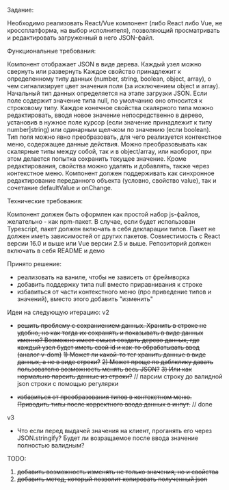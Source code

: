 Задание:

Необходимо реализовать React/Vue компонент (либо React либо Vue, не кроссплатформа, на выбор исполнителя), позволяющий просматривать и редактировать загруженный в него JSON-файл.

Функциональные требования:

Компонент отображает JSON в виде дерева. Каждый узел можно свернуть или развернуть
Каждое свойство принадлежит к определенному типу данных (number, string, boolean, object, array), о чем сигнализирует цвет значения поля (за исключением object и array). Начальный тип данных определяется на этапе загрузки JSON. Если поле содержит значение типа null, по умолчанию оно относится к строковому типу.
Каждое конечное свойства скалярного типа можно редактировать, вводя новое значение непосредственно в дерево, установив в нужное поле курсор (если значение принадлежит к типу number|string) или одинарным щелчком по значению (если boolean).
Тип поля можно явно преобразовать, для чего реализуется контекстное меню, содержащее данные действия. Можно преобразовывать как скалярные типы между собой, так и в object/array, или наоборот, при этом делается попытка сохранить текущее значение.
Кроме редактирования, свойства можно удалять и добавлять, также через контекстное меню.
Компонент должен поддерживать как синхронное редактирование переданного объекта (условно, свойство value), так и сочетание defaultValue и onChange.


Технические требования:

Компонент должен быть оформлен как простой набор js-файлов, желательно - как npm-пакет. В случае, если будет использован Typescript, пакет должен включать в себя декларации типов.
Пакет не должен иметь зависимостей от других пакетов.
Совместимость с React версии 16.0 и выше или Vue версии 2.5 и выше.
Репозиторий должен включать в себя README и демо


Принято решение:
 - реализовать на ваниле, чтобы не зависеть от фреймворка
 - добавить поддержку типа null вместо приравнивания к строке
 - избавиться от части контекстного меню (про приведение типов и значений), вместо этого добавить "изменить"


Идеи на следующую итерацию:
v2
 - ~~решить проблему с сохраниением данных. Хранить в строке не удобно, но как тогда их сохранять и показывать в виде данных именно? Возможно имеет смысл создать дерево данных, где каждый узел будет иметь свой id и как-то обрабатывать ввод (аналог v-dom)~~
  ~~1) Может ли какой-то тег хранить данные в виде данных, а не в виде строки?~~
  ~~2) Может проще по даблклику давать пользователю возможность менять весь JSON?~~
  ~~3) Или как нормально парсить данные из строки?~~ // парсим строку до валидной json строки с помощью регулярки

 - ~~избавиться от преобразования типов в контекстном меню. Приводить типы после корректного ввода данных в инпут.~~ // done

v3
 - Что если перед выдачей значения на клиент, проганять его через JSON.stringify? Будет ли возращаемое после ввода значение полностью валидным?


TODO:
1) ~~добавить возможность изменять не только значения, но и свойства~~
2) ~~добавить метод, который позволит копировать полученный json~~
